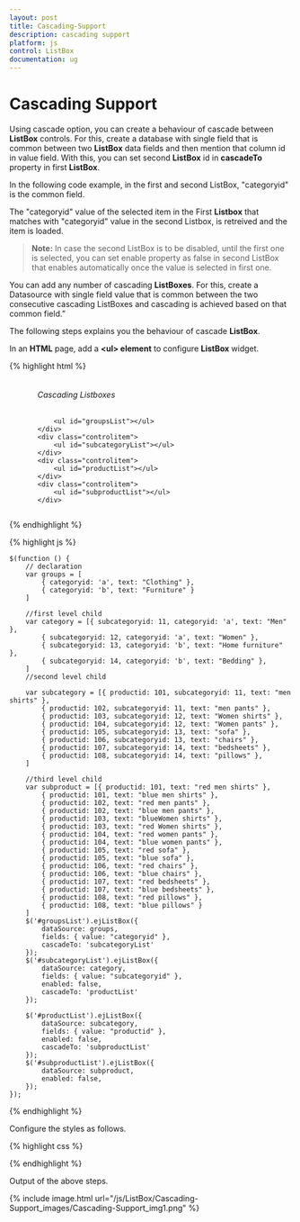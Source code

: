 ```yaml
---
layout: post
title: Cascading-Support
description: cascading support 
platform: js
control: ListBox
documentation: ug
---
```


# Cascading Support 

Using cascade option, you can create a behaviour of cascade between **ListBox** controls. For this, create a database with single field that is common between two **ListBox** data fields and then mention that column id in value field. With this, you can set second **ListBox** id in **cascadeTo** property in first **ListBox**. 

In the following code example, in the first and second ListBox, "categoryid" is the common field. 

The "categoryid" value of the selected item in the First **Listbox** that matches with "categoryid" value in the second Listbox, is retreived and the item is loaded.

> **Note:** In case the second ListBox is to be disabled, until the first one is selected, you can set enable property as false in second ListBox that enables automatically once the value is selected in first one.

You can add any number of cascading **ListBoxes**. For this, create a Datasource with single field value that is common between the two consecutive cascading ListBoxes and cascading is achieved based on that common field.”  

The following steps explains you the behaviour of cascade **ListBox**. 

In an **HTML** page, add a **&lt;ul&gt; element** to configure **ListBox** widget.

{% highlight html %}

<div id="control">
    <div class="controlitem">
        <h6>Cascading Listboxes</h6>

        <ul id="groupsList"></ul>
    </div>
    <div class="controlitem">
        <ul id="subcategoryList"></ul>
    </div>
    <div class="controlitem">
        <ul id="productList"></ul>
    </div>
    <div class="controlitem">
        <ul id="subproductList"></ul>
    </div>
</div>
    
{% endhighlight %}

{% highlight js %}


    $(function () {
        // declaration
        var groups = [
            { categoryid: 'a', text: "Clothing" },
            { categoryid: 'b', text: "Furniture" }
        ]
    
        //first level child
        var category = [{ subcategoryid: 11, categoryid: 'a', text: "Men" },
            { subcategoryid: 12, categoryid: 'a', text: "Women" },
            { subcategoryid: 13, categoryid: 'b', text: "Home furniture" },
            { subcategoryid: 14, categoryid: 'b', text: "Bedding" },
        ]
        //second level child
    
        var subcategory = [{ productid: 101, subcategoryid: 11, text: "men shirts" },
            { productid: 102, subcategoryid: 11, text: "men pants" },
            { productid: 103, subcategoryid: 12, text: "Women shirts" },
            { productid: 104, subcategoryid: 12, text: "Women pants" },
            { productid: 105, subcategoryid: 13, text: "sofa" },
            { productid: 106, subcategoryid: 13, text: "chairs" },
            { productid: 107, subcategoryid: 14, text: "bedsheets" },
            { productid: 108, subcategoryid: 14, text: "pillows" },
        ]
    
        //third level child
        var subproduct = [{ productid: 101, text: "red men shirts" },
            { productid: 101, text: "blue men shirts" },
            { productid: 102, text: "red men pants" },
            { productid: 102, text: "blue men pants" },
            { productid: 103, text: "blueWomen shirts" },
            { productid: 103, text: "red Women shirts" },
            { productid: 104, text: "red women pants" },
            { productid: 104, text: "blue women pants" },
            { productid: 105, text: "red sofa" },
            { productid: 105, text: "blue sofa" },
            { productid: 106, text: "red chairs" },
            { productid: 106, text: "blue chairs" },
            { productid: 107, text: "red bedsheets" },
            { productid: 107, text: "blue bedsheets" },
            { productid: 108, text: "red pillows" },
            { productid: 108, text: "blue pillows" }
        ]
        $('#groupsList').ejListBox({
            dataSource: groups,
            fields: { value: "categoryid" },
            cascadeTo: 'subcategoryList'
        });
        $('#subcategoryList').ejListBox({
            dataSource: category,
            fields: { value: "subcategoryid" },
            enabled: false,
            cascadeTo: 'productList'
        });
    
        $('#productList').ejListBox({
            dataSource: subcategory,
            fields: { value: "productid" },
            enabled: false,
            cascadeTo: 'subproductList'
        });
        $('#subproductList').ejListBox({
            dataSource: subproduct,
            enabled: false,
        });
    });


{% endhighlight %}


Configure the styles as follows.

{% highlight css %}


<style>
    .controlitem {
        margin-left: 50px;
        display: inline-block;
    }
</style>


{% endhighlight %}

Output of the above steps.

{% include image.html url="/js/ListBox/Cascading-Support_images/Cascading-Support_img1.png" %}

